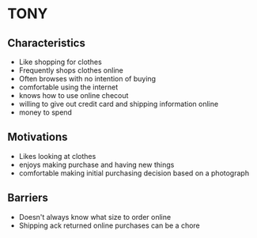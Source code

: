 # TONY

## Characteristics
* Like shopping for clothes
* Frequently shops clothes online
* Often browses with no intention of buying
* comfortable using the internet
* knows how to use online checout
* willing to give out credit card and shipping information online
* money to spend

## Motivations
* Likes looking at clothes
* enjoys making purchase and having new things
* comfortable making initial purchasing decision based on a photograph

## Barriers
* Doesn't always know what size to order online
* Shipping ack returned online purchases can be a chore
